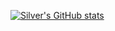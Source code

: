 [![Silver's GitHub stats](https://github-readme-stats.vercel.app/api?username=yinlinghunjiang)](https://github.com/anuraghazra/github-readme-stats)
